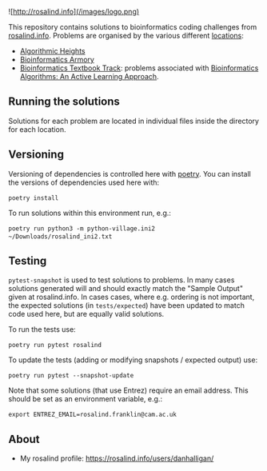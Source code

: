 ![http://rosalind.info](/images/logo.png)

This repository contains solutions to bioinformatics coding challenges from
[rosalind.info]. Problems are organised by the various different
[locations]:

* [Algorithmic Heights]
* [Bioinformatics Armory]
* [Bioinformatics Textbook Track]: problems associated with [Bioinformatics
  Algorithms: An Active Learning Approach].

[rosalind.info]: https://rosalind.info
[locations]: https://rosalind.info/problems/locations/
[Algorithmic Heights]: https://rosalind.info/problems/list-view/?location=algorithmic-heights
[Bioinformatics Armory]: https://rosalind.info/problems/list-view/?location=bioinformatics-armory
[Bioinformatics Textbook Track]: https://rosalind.info/problems/list-view/?location=bioinformatics-textbook-track
[Bioinformatics Algorithms: An Active Learning Approach]: https://www.bioinformaticsalgorithms.org/

## Running the solutions

Solutions for each problem are located in individual files inside the directory
for each location.

## Versioning

Versioning of dependencies is controlled here with [poetry]. You can install
the versions of dependencies used here with:

```{shell}
poetry install
```

To run solutions within this environment run, e.g.:

```{shell}
poetry run python3 -m python-village.ini2 ~/Downloads/rosalind_ini2.txt
```

[poetry]: https://python-poetry.org/

## Testing

`pytest-snapshot` is used to test solutions to problems. In many cases solutions
generated will and should exactly match the "Sample Output" given at
rosalind.info. In cases cases, where e.g. ordering is not important, the
expected solutions (in `tests/expected`) have been updated to match code used
here, but are equally valid solutions.

To run the tests use:

```{shell}
poetry run pytest rosalind
```

To update the tests (adding or modifying snapshots / expected output) use:

```{shell}
poetry run pytest --snapshot-update
```

Note that some solutions (that use Entrez) require an email address. This
should be set as an environment variable, e.g.:

```{shell}
export ENTREZ_EMAIL=rosalind.franklin@cam.ac.uk
```

## About

* My rosalind profile: https://rosalind.info/users/danhalligan/
